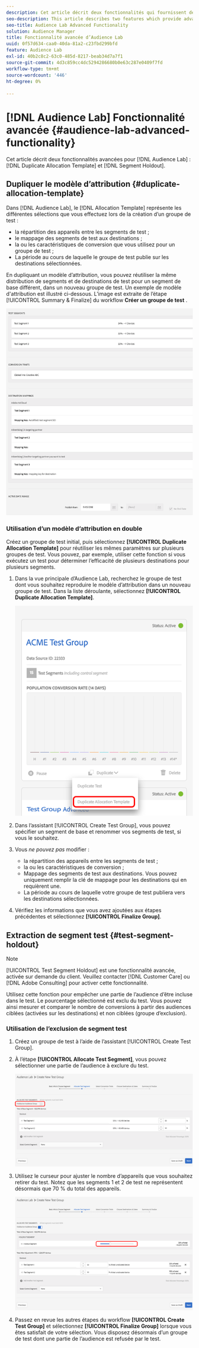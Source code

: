 ```yaml
---
description: Cet article décrit deux fonctionnalités qui fournissent des fonctionnalités avancées pour le modèle d’attribution en double d’Audience Lab et l’exclusion de segments.
seo-description: This article describes two features which provide advanced functionality for Audience Lab  Duplicate Allocation Template and Segment Holdout.
seo-title: Audience Lab Advanced Functionality
solution: Audience Manager
title: Fonctionnalité avancée d’Audience Lab
uuid: 0f57d634-caa0-40da-81a2-c23fbd299bfd
feature: Audience Lab
exl-id: 40b2c8c2-63c0-485d-8217-beab34d7a7f1
source-git-commit: 4d3c859cc4dc5294286680b0e63c287e0409f7fd
workflow-type: tm+mt
source-wordcount: '446'
ht-degree: 0%

---
```


# [!DNL Audience Lab] Fonctionnalité avancée {#audience-lab-advanced-functionality}

Cet article décrit deux fonctionnalités avancées pour [!DNL Audience Lab] : [!DNL Duplicate Allocation Template] et [!DNL Segment Holdout].

## Dupliquer le modèle d’attribution {#duplicate-allocation-template}

<!-- 
<p>The <b>Allocation Template</b> represents how you split a test group into test segments and the way the test segments are mapped to destinations. </p>
 -->

Dans [!DNL Audience Lab], le [!DNL Allocation Template] représente les différentes sélections que vous effectuez lors de la création d’un groupe de test :

* la répartition des appareils entre les segments de test ;
* le mappage des segments de test aux destinations ;
* la ou les caractéristiques de conversion que vous utilisez pour un groupe de test ;
* La période au cours de laquelle le groupe de test publie sur les destinations sélectionnées.

En dupliquant un modèle d’attribution, vous pouvez réutiliser la même distribution de segments et de destinations de test pour un segment de base différent, dans un nouveau groupe de test. Un exemple de modèle d&#39;attribution est illustré ci-dessous. L’image est extraite de l’étape [!UICONTROL Summary & Finalize] du workflow **Créer un groupe de test** .

![](assets/allocation_template_3.png)

<!--
With the option to duplicate allocation templates, you can increase your productivity when running multivariate tests as part of multivariate campaigns.
-->

### Utilisation d’un modèle d’attribution en double

Créez un groupe de test initial, puis sélectionnez **[!UICONTROL Duplicate Allocation Template]** pour réutiliser les mêmes paramètres sur plusieurs groupes de test. Vous pouvez, par exemple, utiliser cette fonction si vous exécutez un test pour déterminer l’efficacité de plusieurs destinations pour plusieurs segments.

1. Dans la vue principale d’Audience Lab, recherchez le groupe de test dont vous souhaitez reproduire le modèle d’attribution dans un nouveau groupe de test. Dans la liste déroulante, sélectionnez **[!UICONTROL Duplicate Allocation Template]**.

   ![](assets/duplicate-allocation-template.png)

2. Dans l’assistant [!UICONTROL Create Test Group], vous pouvez spécifier un segment de base et renommer vos segments de test, si vous le souhaitez.
3. Vous *ne pouvez pas* modifier :

   * la répartition des appareils entre les segments de test ;
   * la ou les caractéristiques de conversion ;
   * Mappage des segments de test aux destinations. Vous pouvez uniquement remplir la clé de mappage pour les destinations qui en requièrent une.
   * La période au cours de laquelle votre groupe de test publiera vers les destinations sélectionnées.

4. Vérifiez les informations que vous avez ajoutées aux étapes précédentes et sélectionnez **[!UICONTROL Finalize Group]**.

## Extraction de segment test {#test-segment-holdout}

>[!NOTE]
>
>[!UICONTROL Test Segment Holdout] est une fonctionnalité avancée, activée sur demande du client. Veuillez contacter [!DNL Customer Care] ou [!DNL Adobe Consulting] pour activer cette fonctionnalité.

Utilisez cette fonction pour empêcher une partie de l’audience d’être incluse dans le test. Le pourcentage sélectionné est exclu du test. Vous pouvez ainsi mesurer et comparer le nombre de conversions à partir des audiences ciblées (activées sur les destinations) et non ciblées (groupe d’exclusion).

<!--
<p>Note that this option is different to the control segment because it subtracts the percentage ................. You can withhold an audience group and still use a control segment. </p>
-->

### Utilisation de l’exclusion de segment test

1. Créez un groupe de test à l’aide de l’assistant [!UICONTROL Create Test Group].
1. À l’étape **[!UICONTROL Allocate Test Segment]**, vous pouvez sélectionner une partie de l’audience à exclure du test.

   ![Elément de liste](assets/test-segment-holdout.png)

1. Utilisez le curseur pour ajuster le nombre d’appareils que vous souhaitez retirer du test. Notez que les segments 1 et 2 de test ne représentent désormais que 70 % du total des appareils.

   ![](assets/test-segment-holdout-selected.png)

1. Passez en revue les autres étapes du workflow **[!UICONTROL Create Test Group]** et sélectionnez **[!UICONTROL Finalize Group]** lorsque vous êtes satisfait de votre sélection. Vous disposez désormais d’un groupe de test dont une partie de l’audience est refusée par le test.
